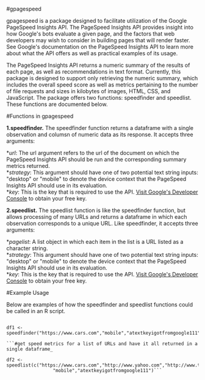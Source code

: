 #gpagespeed

gpagespeed is a package designed to facilitate utilization of the Google PageSpeed Insights API. The PageSpeed Insights API provides insight into how Google's bots evaluate a given page, and the factors that web developers may wish to consider in building pages that will render faster. See Google's documentation on the PageSpeed Insights API to learn more about what the API offers as well as practical examples of its usage.

The PageSpeed Insights API returns a numeric summary of the results of each page, as well as recommendations in text format. Currently, this package is designed to support only retrieving the numeric summary, which includes the overall speed score as well as metrics pertaining to the number of file requests and sizes in kilobytes of images, HTML, CSS, and JavaScript. The package offers two functions: speedfinder and speedlist. These functions are documented below.

#Functions in gpagespeed

<strong>1.speedfinder.</strong> The speedfinder function returns a dataframe with a single observation and columsn of numeric data as its response. It accepts three arguments:

*_url_: The url argument refers to the url of the document on which the PageSpeed Insights API should be run and the corresponding summary metrics returned.<br />
*_strategy_: This argument should have one of two potential text string inputs: "desktop" or "mobile" to denote the device context that the PageSpeed Insights API should use in its evaluation.<br />
*_key_: This is the key that is required to use the API. [Visit Google's Developer Console](https://developers.google.com/console/help/using-keys) to obtain your free key. 

<strong>2.speedlist.</strong> The speedlist function is like the speedfinder function, but allows processing of many URLs and returns a dataframe in which each observation corresponds to a unique URL. Like speedfinder, it accepts three arguments:

*_pagelist_: A list object in which each item in the list is a URL listed as a character string. <br />
*_strategy_: This argument should have one of two potential text string inputs: "desktop" or "mobile" to denote the device context that the PageSpeed Insights API should use in its evaluation.<br />
*_key_: This is the key that is required to use the API. [Visit Google's Developer Console](https://developers.google.com/console/help/using-keys) to obtain your free key.  

#Example Usage

Below are examples of how the speedfinder and speedlist functions could be called in an R script.

```#get speed metrics for a single URL and assign it to a variable

df1 <- speedfinder("https://www.cars.com","mobile","atextkeyigotfromgoogle111")```

```#get speed metrics for a list of URLs and have it all returned in a single dataframe_

df2 <- speedlist(c("https://www.cars.com","http://www.yahoo.com","http://www.techmeme.com"),
                 "mobile","atextkeyigotfromgoogle111")```
